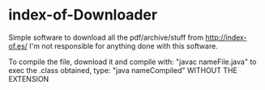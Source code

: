 # index-of-Downloader
Simple software to download all the pdf/archive/stuff from http://index-of.es/
I'm not responsible for anything done with this software.

To compile the file, download it and compile with:
"javac nameFile.java"
to exec the .class obtained, type:
"java nameCompiled"
WITHOUT THE EXTENSION

